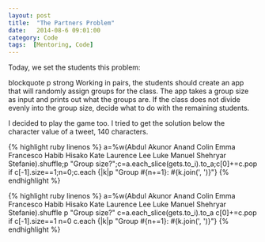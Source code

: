 ```yaml
---
layout: post
title:  "The Partners Problem"
date:   2014-08-6 09:01:00
category: Code
tags:  [Mentoring, Code]
---
```


Today, we set the students this problem:

blockquote
  p
    strong
      Working in pairs, the students should create an app that will randomly assign groups for the class. The app takes a group size as input and prints out what the groups are. If the class does not divide evenly into the group size, decide what to do with the remaining students.

I decided to play the game too. I tried to get the solution below the character value of a tweet, 140 characters.

{% highlight ruby linenos %}
a=%w(Abdul Akunor Anand Colin Emma Francesco Habib Hisako Kate Laurence Lee Luke Manuel Shehryar Stefanie).shuffle;p "Group size?";c=a.each_slice(gets.to_i).to_a;c[0]+=c.pop if c[-1].size==1;n=0;c.each {|k|p "Group #{n+=1}: #{k.join(', ')}"}
{% endhighlight %}

{% highlight ruby linenos %}
a=%w(Abdul Akunor Anand Colin Emma Francesco Habib Hisako Kate Laurence Lee Luke Manuel Shehryar Stefanie).shuffle
p "Group size?"
c=a.each_slice(gets.to_i).to_a
c[0]+=c.pop if c[-1].size==1
n=0
c.each {|k|p "Group #{n+=1}: #{k.join(', ')}"}
{% endhighlight %}
